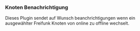 ### Knoten Benachrichtigung ###
Dieses Plugin sendet auf Wunsch beanchrichtigungen wenn ein ausgewählter Freifunk Knoten von online zu offline wechselt.